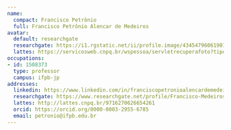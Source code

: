 ```yaml
---
name:
  compact: Francisco Petrônio
  full: Francisco Petrônio Alencar de Medeiros
avatar:
  default: researchgate
  researchgate: https://i1.rgstatic.net/ii/profile.image/434547960619012-1480615715387_Q128/Francisco-Medeiros-11.jpg
  lattes: https://servicosweb.cnpq.br/wspessoa/servletrecuperafoto?tipo=1&id=K4762566A8
occupations:
- id: 1508373
  type: professor
  campus: ifpb-jp
addresses:
  linkedin: https://www.linkedin.com/in/franciscopetronioalencardemedeiros/
  researchgate: https://www.researchgate.net/profile/Francisco-Medeiros-11
  lattes: http://lattes.cnpq.br/9716270626654261
  orcid: https://orcid.org/0000-0003-2955-6785
  email: petronio@ifpb.edu.br
---
```


